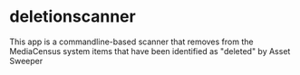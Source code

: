 # deletionscanner

This app is a commandline-based scanner that removes from the MediaCensus system items that have been identified
as "deleted" by Asset Sweeper